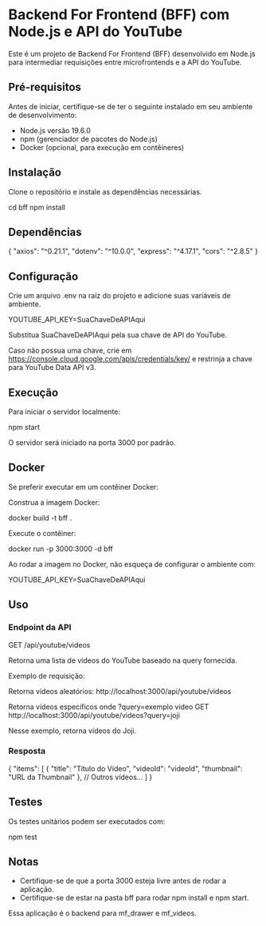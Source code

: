 # Backend For Frontend (BFF) com Node.js e API do YouTube

Este é um projeto de Backend For Frontend (BFF) desenvolvido em Node.js para intermediar requisições entre microfrontends e a API do YouTube.

## Pré-requisitos

Antes de iniciar, certifique-se de ter o seguinte instalado em seu ambiente de desenvolvimento:

- Node.js versão 19.6.0
- npm (gerenciador de pacotes do Node.js)
- Docker (opcional, para execução em contêineres)

## Instalação

Clone o repositório e instale as dependências necessárias.

cd bff
npm install

## Dependências

{
  "axios": "^0.21.1",
  "dotenv": "^10.0.0",
  "express": "^4.17.1",
  "cors": "^2.8.5"
}

## Configuração

Crie um arquivo .env na raiz do projeto e adicione suas variáveis de ambiente.

YOUTUBE_API_KEY=SuaChaveDeAPIAqui

Substitua SuaChaveDeAPIAqui pela sua chave de API do YouTube.

Caso não possua uma chave, crie em https://console.cloud.google.com/apis/credentials/key/ e restrinja a chave para YouTube Data API v3.

## Execução

Para iniciar o servidor localmente:

npm start

O servidor será iniciado na porta 3000 por padrão.

## Docker

Se preferir executar em um contêiner Docker:

Construa a imagem Docker:

docker build -t bff .

Execute o contêiner:

docker run -p 3000:3000 -d bff

Ao rodar a imagem no Docker, não esqueça de configurar o ambiente com:

YOUTUBE_API_KEY=SuaChaveDeAPIAqui

## Uso

### Endpoint da API

GET /api/youtube/videos

Retorna uma lista de vídeos do YouTube baseado na query fornecida.

Exemplo de requisição:

Retorna vídeos aleatórios:
http://localhost:3000/api/youtube/videos

Retorna vídeos específicos onde ?query=exemplo video
GET http://localhost:3000/api/youtube/videos?query=joji

Nesse exemplo, retorna vídeos do Joji.

### Resposta

{
  "items": [
    {
      "title": "Título do Vídeo",
      "videoId": "videoId",
      "thumbnail": "URL da Thumbnail"
    },
    // Outros vídeos...
  ]
}

## Testes

Os testes unitários podem ser executados com:

npm test

## Notas

- Certifique-se de que a porta 3000 esteja livre antes de rodar a aplicação.
- Certifique-se de estar na pasta bff para rodar npm install e npm start.

Essa aplicação é o backend para mf_drawer e mf_videos.
